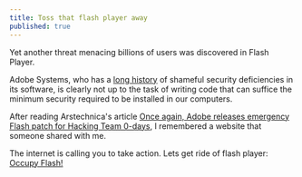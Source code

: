 ```yaml
---
title: Toss that flash player away
published: true
---
```


Yet another threat menacing billions of users was discovered in Flash Player.

Adobe Systems, who has a [long history](https://helpx.adobe.com/security.html) of shameful security deficiencies in its software, is clearly not up to the task of writing code that can suffice the minimum security required to be installed in our computers. 

After reading Arstechnica's article [Once again, Adobe releases emergency Flash patch for Hacking Team 0-days](http://arstechnica.com/security/2015/07/once-again-adobe-releases-emergency-flash-patch-for-hacking-team-0-days/), I remembered a website that someone shared with me.


The internet is calling you to take action. Lets get ride of flash player: [Occupy Flash!](http://occupyflash.org)
